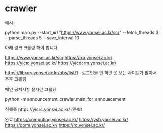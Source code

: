 # crawler

예시 :

python main.py --start_url "https://www.yonsei.ac.kr/sc/" --fetch_threads 3 --parse_threads 5 --save_interval 10

아래 링크 크롤링 해야 합니다.

https://www.yonsei.ac.kr/sc/
https://oia.yonsei.ac.kr/
https://yicrc.yonsei.ac.kr/
https://yicdorm.yonsei.ac.kr/

https://library.yonsei.ac.kr/bbs/list/1 - 로그인을 안 하면 못 보는 사이트가 많아서 추후 크롤링


메인 공지사항 실시간 크롤링

python -m announcement_crawler.main_for_announcement

진행중 
 https://yicrc.yonsei.ac.kr/ (준혁)


완료 
https://computing.yonsei.ac.kr/
https://ysb.yonsei.ac.kr/
https://dorm.yonsei.ac.kr/
https://rc.yonsei.ac.kr/
